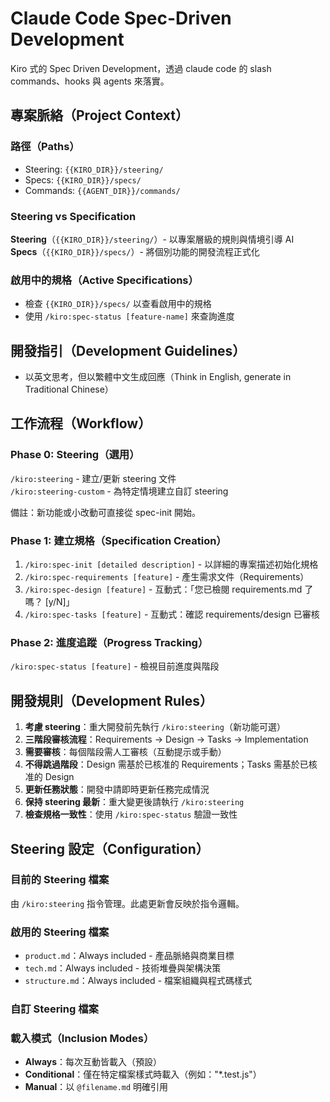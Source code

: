 # Claude Code Spec-Driven Development

Kiro 式的 Spec Driven Development，透過 claude code 的 slash commands、hooks 與 agents 來落實。

## 專案脈絡（Project Context）

### 路徑（Paths）
- Steering: `{{KIRO_DIR}}/steering/`
- Specs: `{{KIRO_DIR}}/specs/`
- Commands: `{{AGENT_DIR}}/commands/`

### Steering vs Specification

**Steering**（`{{KIRO_DIR}}/steering/`）- 以專案層級的規則與情境引導 AI  
**Specs**（`{{KIRO_DIR}}/specs/`）- 將個別功能的開發流程正式化

### 啟用中的規格（Active Specifications）
- 檢查 `{{KIRO_DIR}}/specs/` 以查看啟用中的規格
- 使用 `/kiro:spec-status [feature-name]` 來查詢進度

## 開發指引（Development Guidelines）
- 以英文思考，但以繁體中文生成回應（Think in English, generate in Traditional Chinese）

## 工作流程（Workflow）

### Phase 0: Steering（選用）
`/kiro:steering` - 建立/更新 steering 文件  
`/kiro:steering-custom` - 為特定情境建立自訂 steering

備註：新功能或小改動可直接從 spec-init 開始。

### Phase 1: 建立規格（Specification Creation）
1. `/kiro:spec-init [detailed description]` - 以詳細的專案描述初始化規格
2. `/kiro:spec-requirements [feature]` - 產生需求文件（Requirements）
3. `/kiro:spec-design [feature]` - 互動式：「您已檢閱 requirements.md 了嗎？ [y/N]」
4. `/kiro:spec-tasks [feature]` - 互動式：確認 requirements/design 已審核

### Phase 2: 進度追蹤（Progress Tracking）
`/kiro:spec-status [feature]` - 檢視目前進度與階段

## 開發規則（Development Rules）
1. **考慮 steering**：重大開發前先執行 `/kiro:steering`（新功能可選）
2. **三階段審核流程**：Requirements → Design → Tasks → Implementation
3. **需要審核**：每個階段需人工審核（互動提示或手動）
4. **不得跳過階段**：Design 需基於已核准的 Requirements；Tasks 需基於已核准的 Design
5. **更新任務狀態**：開發中請即時更新任務完成情況
6. **保持 steering 最新**：重大變更後請執行 `/kiro:steering`
7. **檢查規格一致性**：使用 `/kiro:spec-status` 驗證一致性

## Steering 設定（Configuration）

### 目前的 Steering 檔案
由 `/kiro:steering` 指令管理。此處更新會反映於指令邏輯。

### 啟用的 Steering 檔案
- `product.md`：Always included - 產品脈絡與商業目標
- `tech.md`：Always included - 技術堆疊與架構決策
- `structure.md`：Always included - 檔案組織與程式碼樣式

### 自訂 Steering 檔案
<!-- Added by /kiro:steering-custom command -->
<!-- Format: 
- `filename.md`: Mode - Pattern(s) - Description
  Mode: Always|Conditional|Manual
  Pattern: File patterns for Conditional mode
-->

### 載入模式（Inclusion Modes）
- **Always**：每次互動皆載入（預設）
- **Conditional**：僅在特定檔案樣式時載入（例如："*.test.js"）
- **Manual**：以 `@filename.md` 明確引用
